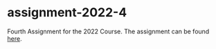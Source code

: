 # assignment-2022-4

Fourth Assignment for the 2022 Course. The assignment can be found [here](https://github.com/dmst-algorithms-course/assignment-2022-4/blob/main/assignment-2022-4.pdf).
